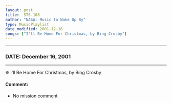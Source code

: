 ```yaml
---
layout: post
title:  STS-108
author: "NASA: Music to Wake Up By"
type: MusicPlaylist
date_modified: 2001-12-16
songs: ["I'll Be Home For Christmas, by Bing Crosby"]
---
```


----
### DATE: December 16, 2001
----
✵ I'll Be Home For Christmas, by Bing Crosby

#### Comment:
* No mission comment



<br/>
<center>
	<a target="_blank"
	   href="https://twitter.com/intent/tweet?hashtags=Space,NASA,Playlist,NASAWakeupCalls,SpaceProgram&text={{ page.author}}, '{{ page.songs.first }}' {{ page.title }}, {{ page.date | date: '%B %d, %Y' }}. {{ site.url }}{{ page.url }} @nasawakeupcalls">
	   <i class="fab fa-twitter" alt="Tweet this page" style="font-size: 1.3em;"></i>
	</a>
	&nbsp; 	<i class="fas fa-user-astronaut" style="font-size: 1.5em;"></i> &nbsp;
    <a type="amzn" search="'I'll Be Home For Christmas, by Bing Crosby'" category="popular music">
        <i class="fab fa-amazon" style="font-size: 1.3em;"></i>
    </a>
</center>
